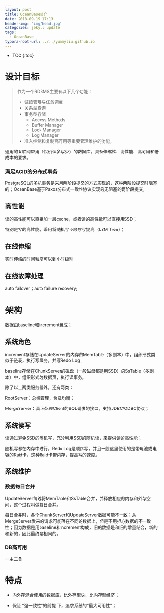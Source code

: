 ```yaml
---
layout: post
title: OceanBase简介
date: 2018-09-19 17:13
header-img: "img/head.jpg"
categories: jekyll update
tags: 
  - OceanBase
typora-root-url: ../../yummyliu.github.io
---
```


* TOC
{:toc}

# 设计目标

> 作为一个RDBMS主要有以下几个功能：
>
> - 链接管理与任务调度
> - 关系型查询
> - 事务型存储
>   - Access Methods
>   - Buffer Manager
>   - Lock Manager
>   - Log Manager
> - 准入控制和复制高可用等重要管理维护的功能，

通用的互联网应用（假设读多写少）的数据库，具备伸缩性、高性能、高可用和低成本的要求。

### 满足ACID的分布式事务

PostgreSQL的多机事务是采用两阶段提交的方式实现的，这种两阶段提交时阻塞的；OceanBase基于Paxos分布式一致性协议实现的无阻塞的两阶段提交。

## 高性能

读的高性能可以直接加一层cache，或者读的高性能可以直接用SSD；

特别是写的高性能，采用将随机写->顺序写提高（LSM Tree）；

## 在线伸缩

实时伸缩的时间粒度可以到小时级别

## 在线故障处理

auto failover；auto failure recovery;

# 架构

数据由baseline和increment组成；

## 系统角色

increment存储在UpdateServer的内存的MemTable（多副本）中，组织形式类似于链表，执行写事务，并写Redo Log；

baseline存储在ChunkServer的磁盘（一般磁盘都是用SSD）的SsTable（多副本）中，组织形式为数据页，执行读事务。

除了以上两类服务器外，还有两类：

RootServer：总控管理，负载均衡；

MergeServer：真正处理Client的SQL请求的接口，支持JDBC/ODBC协议；

## 系统读写

读通过避免SSD的随机写，充分利用SSD的随机读，来提供读的高性能；

随机写都在内存中进行，Redo Log是顺序写，并且一般这里使用的是带电池或电容的Raid卡，这种Raid卡带内存，提高写的速度。

## 系统维护

### 数据每日合并

UpdateServer每晚将MemTable和SsTable合并，并释放相应的内存和外存空间，这个过程叫做每日合并。

每日合并时，各个ChunkServer和UpdateServer数据可能不一致；从MergeServer发来的请求可能落在不同的数据上，但是不用担心数据的不一致性；因为数据是用baseline和increment构成，旧的数据是和旧的增量结合，新的和新的，因此最终是相同的。

### DB高可用

一主二备

# 特点

+ 内外存混合使用的数据库，比外存型块，比内存型经济；

+ 保证 “强一致性”的前提 下，追求系统的“最大可用性”；
























